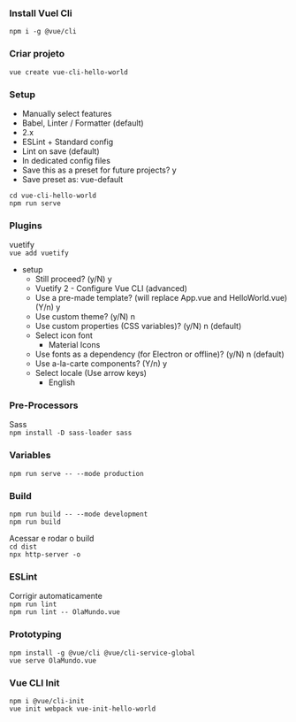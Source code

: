 ### Install Vuel Cli
`npm i -g @vue/cli`

### Criar projeto
`vue create vue-cli-hello-world `

### Setup

* Manually select features
* Babel, Linter / Formatter (default)
* 2.x
* ESLint + Standard config
* Lint on save (default)
* In dedicated config files 
* Save this as a preset for future projects? y
* Save preset as: vue-default

`cd vue-cli-hello-world`  
`npm run serve`

### Plugins  

vuetify  
`vue add vuetify`  

* setup
    - Still proceed? (y/N) y
    - Vuetify 2 - Configure Vue CLI (advanced)
    - Use a pre-made template? (will replace App.vue and HelloWorld.vue) (Y/n) y
    -  Use custom theme? (y/N) n
    - Use custom properties (CSS variables)? (y/N) n (default)
    - Select icon font
        - Material Icons
    -  Use fonts as a dependency (for Electron or offline)? (y/N) n (default)
    - Use a-la-carte components? (Y/n) y
    - Select locale (Use arrow keys)
        - English

### Pre-Processors

Sass  
`npm install -D sass-loader sass`

### Variables

`npm run serve -- --mode production`

### Build

`npm run build -- --mode development`    
`npm run build`

Acessar e rodar o build  
`cd dist`  
`npx http-server -o`

### ESLint  

Corrigir automaticamente  
`npm run lint`  
`npm run lint -- OlaMundo.vue`

### Prototyping 

`npm install -g @vue/cli @vue/cli-service-global`  
`vue serve OlaMundo.vue`

### Vue CLI Init
`npm i @vue/cli-init`   
`vue init webpack vue-init-hello-world` 
